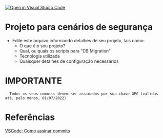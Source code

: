 [![Open in Visual Studio Code](https://classroom.github.com/assets/open-in-vscode-c66648af7eb3fe8bc4f294546bfd86ef473780cde1dea487d3c4ff354943c9ae.svg)](https://classroom.github.com/online_ide?assignment_repo_id=7624314&assignment_repo_type=AssignmentRepo)
# Projeto para cenários de segurança

- Edite este arquivo informando detalhes de seu projeto, tais como:
    - O que é o seu projeto?
    - Qual, ou quais os scripts para "DB Migration"
    - Tecnologia utilizada
    - Quaisquer detalhes de configuração necessários

# IMPORTANTE

    - Todos os seus commits devem ser assinados por sua chave GPG (válidas até, pelo menos, 01/07/2022)

# Referências

  [VSCode: Como assinar commits](https://github.com/microsoft/vscode/wiki/Commit-Signing)
    

